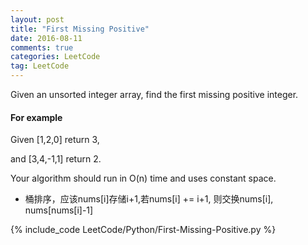 ```yaml
---
layout: post
title: "First Missing Positive"
date: 2016-08-11
comments: true
categories: LeetCode
tag: LeetCode
---
```


Given an unsorted integer array, find the first missing positive integer.

#### For example
Given [1,2,0] return 3,

and [3,4,-1,1] return 2.

Your algorithm should run in O(n) time and uses constant space.

<!--more-->

* 桶排序，应该nums[i]存储i+1,若nums[i] += i+1, 则交换nums[i], nums[nums[i]-1]

{% include_code LeetCode/Python/First-Missing-Positive.py %}
